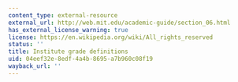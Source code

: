 ```yaml
---
content_type: external-resource
external_url: http://web.mit.edu/academic-guide/section_06.html
has_external_license_warning: true
license: https://en.wikipedia.org/wiki/All_rights_reserved
status: ''
title: Institute grade definitions
uid: 04eef32e-8edf-4a4b-8695-a7b960c08f19
wayback_url: ''
---
```

